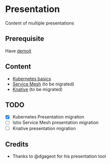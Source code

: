 # Presentation

Content of multiple presentations

## Prerequisite

Have [demoit](https://github.com/dgageot/demoit)

## Content

- [Kubernetes basics](k8s-01/README.MD)
- [Service Mesh](https://github.com/jsenon/demo-istio) (to be nigrated)
- [Knative](https://github.com/jsenon/knative-demo) (to be migrated)

## TODO

- [x] Kubernetes Presentation migration
- [ ] Istio Service Mesh presentation migration
- [ ] Knative presentation migration

## Credits

- Thanks to @dgageot for his presentation tool